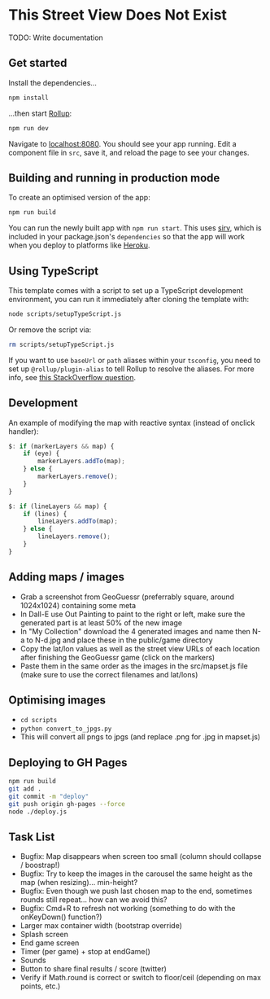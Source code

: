 # This Street View Does Not Exist

TODO: Write documentation

## Get started

Install the dependencies...

```bash
npm install
```

...then start [Rollup](https://rollupjs.org):

```bash
npm run dev
```

Navigate to [localhost:8080](http://localhost:8080). You should see your app running. Edit a component file in `src`, save it, and reload the page to see your changes.

## Building and running in production mode

To create an optimised version of the app:

```bash
npm run build
```

You can run the newly built app with `npm run start`. This uses [sirv](https://github.com/lukeed/sirv), which is included in your package.json's `dependencies` so that the app will work when you deploy to platforms like [Heroku](https://heroku.com).

## Using TypeScript

This template comes with a script to set up a TypeScript development environment, you can run it immediately after cloning the template with:

```bash
node scripts/setupTypeScript.js
```

Or remove the script via:

```bash
rm scripts/setupTypeScript.js
```

If you want to use `baseUrl` or `path` aliases within your `tsconfig`, you need to set up `@rollup/plugin-alias` to tell Rollup to resolve the aliases. For more info, see [this StackOverflow question](https://stackoverflow.com/questions/63427935/setup-tsconfig-path-in-svelte).

## Development

An example of modifying the map with reactive syntax (instead of onclick handler):

```javascript
$: if (markerLayers && map) {
    if (eye) {
        markerLayers.addTo(map);
    } else {
        markerLayers.remove();
    }
}

$: if (lineLayers && map) {
    if (lines) {
        lineLayers.addTo(map);
    } else {
        lineLayers.remove();
    }
}
```

## Adding maps / images

- Grab a screenshot from GeoGuessr (preferrably square, around 1024x1024) containing some meta
- In Dall-E use Out Painting to paint to the right or left, make sure the generated part is at least 50% of the new image
- In "My Collection" download the 4 generated images and name then N-a to N-d.jpg and place these in the public/game directory
- Copy the lat/lon values as well as the street view URLs of each location after finishing the GeoGuessr game (click on the markers)
- Paste them in the same order as the images in the src/mapset.js file (make sure to use the correct filenames and lat/lons)

## Optimising images

- `cd scripts`
- `python convert_to_jpgs.py`
- This will convert all pngs to jpgs (and replace .png for .jpg in mapset.js)

## Deploying to GH Pages

```bash
npm run build
git add .
git commit -m "deploy"
git push origin gh-pages --force
node ./deploy.js
```

## Task List

- Bugfix: Map disappears when screen too small (column should collapse / boostrap!)
- Bugfix: Try to keep the images in the carousel the same height as the map (when resizing)... min-height?
- Bugfix: Even though we push last chosen map to the end, sometimes rounds still repeat... how can we avoid this?
- Bugfix: Cmd+R to refresh not working (something to do with the onKeyDown() function?)
- Larger max container width (bootstrap override)
- Splash screen
- End game screen
- Timer (per game) + stop at endGame()
- Sounds
- Button to share final results / score (twitter)
- Verify if Math.round is correct or switch to floor/ceil (depending on max points, etc.)

